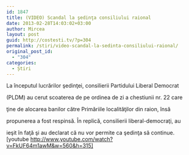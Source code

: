 ```yaml
---
id: 1847
title: (VIDEO) Scandal la şedinţa consiliului raional
date: 2013-02-28T14:03:02+03:00
author: Mircea
layout: post
guid: http://costesti.tv/?p=304
permalink: /stiri/video-scandal-la-sedinta-consiliului-raional/
original_post_id:
  - "304"
categories:
  - Știri
---
```

La &icirc;nceputul lucrărilor şedinţei, consilierii Partidului Liberal Democrat 

(PLDM) au cerut scoaterea de pe ordinea de zi a chestiunii nr. 22 care 

ţine de alocarea banilor către Primăriile localităţilor din raion, &icirc;nsă 

propunerea a fost respinsă. &Icirc;n replică, consilierii liberal-democraţi, au 

ieşit &icirc;n faţă şi au declarat că nu vor permite ca şedinţa să continue.  
[youtube http://www.youtube.com/watch?v=FkUF64m1awM&w=560&h=315]